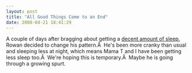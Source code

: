 ```yaml
---
layout: post
title: "All Good Things Come to an End"
date: 2008-04-21 18:41:29
---
```

A couple of days after bragging about getting a [decent amount of sleep](http://www.rowanturner.net/babyt/?p=76), Rowan decided to change his pattern.Â  He's been more cranky than usual and sleeping less at night, which means Mama T and I have been getting less sleep too.Â  We're hoping this is temporary.Â  Maybe he is going through a growing spurt.
